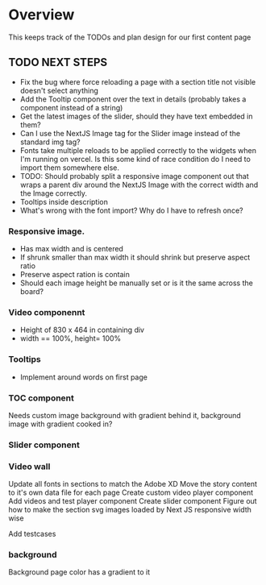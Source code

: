 # Overview

This keeps track of the TODOs and plan design for our first content page

## TODO NEXT STEPS

-   Fix the bug where force reloading a page with a section title not visible doesn't select anything
-   Add the Tooltip component over the text in details (probably takes a component instead of a string)
-   Get the latest images of the slider, should they have text embedded in them?
-   Can I use the NextJS Image tag for the Slider image instead of the standard img tag?
-   Fonts take multiple reloads to be applied correctly to the widgets when I'm running on vercel. Is this some kind of race condition do I need to import them somewhere else.
-   TODO: Should probably split a responsive image component out that wraps a parent div around the NextJS Image with the correct width and the Image correctly.
-   Tooltips inside description
-   What's wrong with the font import? Why do I have to refresh once?

### Responsive image.

-   Has max width and is centered
-   If shrunk smaller than max width it should shrink but preserve aspect ratio
-   Preserve aspect ration is contain
-   Should each image height be manually set or is it the same across the board?

### Video componennt

-   Height of 830 x 464 in containing div
-   width == 100%, height= 100%

### Tooltips

-   Implement around words on first page

### TOC component

Needs custom image background with gradient behind it, background image with gradient cooked in?

### Slider component

### Video wall

Update all fonts in sections to match the Adobe XD
Move the story content to it's own data file for each page
Create custom video player component
Add videos and test player component
Create slider component
Figure out how to make the section svg images loaded by Next JS responsive width wise

Add testcases

### background

Background page color has a gradient to it
